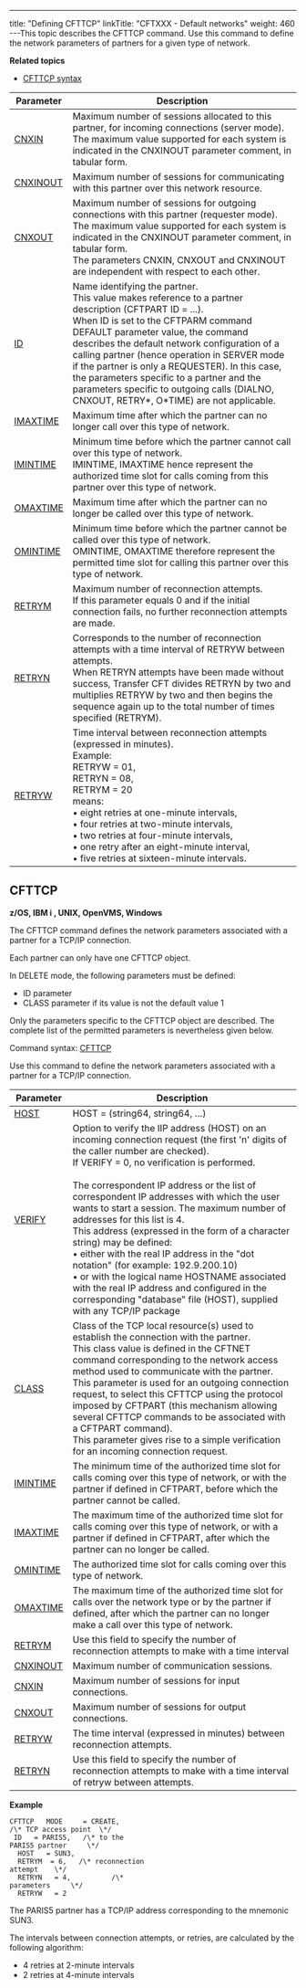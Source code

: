 ---
title: "Defining  CFTTCP"
linkTitle: "CFTXXX - Default networks"
weight: 460
---This topic describes the CFTTCP command. Use this command to define the network parameters of partners
for a given type of network.

****Related
topics****

* [CFTTCP syntax](../../../command_summary#CFTTCP)


| Parameter  | Description  |
| --- | --- |
| [CNXIN](../../../command_summary/parameter_intro/cnxin)  | Maximum number of sessions allocated to this partner, for incoming connections (server mode).<br/> The maximum value supported for each system is indicated in the CNXINOUT parameter comment, in tabular form. |
| [CNXINOUT](../../../command_summary/parameter_intro/cnxinout) | Maximum number of sessions for communicating with this partner over this network resource. |
| [CNXOUT](../../../command_summary/parameter_intro/cnxout) | Maximum number of sessions for outgoing connections with this partner (requester mode).<br/> The maximum value supported for each system is indicated in the CNXINOUT parameter comment, in tabular form.<br/> The parameters CNXIN, CNXOUT and CNXINOUT are independent with respect to each other. |
| [ID](../../../command_summary/parameter_intro/id) | Name identifying the partner.<br/> This value makes reference to a partner description (CFTPART ID = ...).<br/> When ID is set to the CFTPARM command DEFAULT parameter value, the command describes the default network configuration of a calling partner (hence operation in SERVER mode if the partner is only a REQUESTER). In this case, the parameters specific to a partner and the parameters specific to outgoing calls (DIALNO, CNXOUT, RETRY*, O*TIME) are not applicable. |
| [IMAXTIME](../../../command_summary/parameter_intro/imaxtime) | Maximum time after which the partner can no longer call over this type of network. |
| [IMINTIME]()  | Minimum time before which the partner cannot call over this type of network.<br/> IMINTIME, IMAXTIME hence represent the authorized time slot for calls coming from this partner over this type of network. |
| [OMAXTIME](../../../command_summary/parameter_intro/omaxtime) | Maximum time after which the partner can no longer be called over this type of network. |
| [OMINTIME](../../../command_summary/parameter_intro/omintime) | Minimum time before which the partner cannot be called over this type of network.<br/> OMINTIME, OMAXTIME therefore represent the permitted time slot for calling this partner over this type of network. |
| [RETRYM](../../../command_summary/parameter_intro/retrym)  | Maximum number of reconnection attempts.<br/> If this parameter equals 0 and if the initial connection fails, no further reconnection attempts are made. |
| [RETRYN](../../../command_summary/parameter_intro/retryn)  | Corresponds to the number of reconnection attempts with a time interval of RETRYW between attempts.<br/> When RETRYN attempts have been made without success, Transfer CFT divides RETRYN by two and multiplies RETRYW by two and then begins the sequence again up to the total number of times specified (RETRYM). |
| [RETRYW](../../../command_summary/parameter_intro/retryw) | Time interval between reconnection attempts (expressed in minutes).<br/> Example:<br/> RETRYW = 01,<br /> RETRYN = 08,<br /> RETRYM = 20<br/> means:<br/> • eight retries at one-minute intervals,<br/> • four retries at two-minute intervals,<br/> • two retries at four-minute intervals,<br/> • one retry after an eight-minute interval,<br/> • five retries at sixteen-minute intervals. |


<span id="CFTXXX_CFTTCP_cmd"></span>

## CFTTCP

****z/OS, IBM i , UNIX, OpenVMS,
Windows****

The CFTTCP command defines the network parameters associated with a
partner for a TCP/IP connection.

Each partner can only have one CFTTCP object.

In DELETE mode, the following parameters must be defined:

* ID parameter
* CLASS parameter
    if its value is not the default value 1

Only the parameters specific to the CFTTCP object are described. The
complete list of the permitted parameters is nevertheless given below.

<span id="TCP/IP"></span>Command syntax: [CFTTCP](../../../command_summary#CFTTCP)

Use this command to define the network parameters associated
with a partner for a TCP/IP connection.


| Parameter  | Description  |
| --- | --- |
| [HOST](../../../command_summary/parameter_intro/host) | HOST = (string64, string64, …) |
| [VERIFY](../../../command_summary/parameter_intro/verify) | Option to verify the IIP address (HOST) on an incoming connection request (the first 'n' digits of the caller number are checked).<br/> If VERIFY = 0, no verification is performed.<br/> <br/> The correspondent IP address or the list of correspondent IP addresses with which the user wants to start a session. The maximum number of addresses for this list is 4.<br/> This address (expressed in the form of a character string) may be defined:<br/> • either with the real IP address in the "dot notation" (for example: 192.9.200.10)<br/> • or with the logical name HOSTNAME associated with the real IP address and configured in the corresponding "database" file (HOST), supplied with any TCP/IP package |
| [CLASS](../../../command_summary/parameter_intro/class)  | Class of the TCP local resource(s) used to establish the connection with the partner.<br/> This class value is defined in the CFTNET command corresponding to the network access method used to communicate with the partner.<br/> This parameter is used for an outgoing connection request, to select this CFTTCP using the protocol imposed by CFTPART (this mechanism allowing several CFTTCP commands to be associated with a CFTPART command).<br/> This parameter gives rise to a simple verification for an incoming connection request. |
| [IMINTIME]()  | The minimum time of the authorized time slot for calls coming over this type of network, or with the partner if defined in CFTPART, before which the partner cannot be called. |
| [IMAXTIME](../../../command_summary/parameter_intro/imaxtime) | The maximum time of the authorized time slot for calls coming over this type of network, or with a partner if defined in CFTPART, after which the partner can no longer be called. |
| [OMINTIME](../../../command_summary/parameter_intro/omintime) | The authorized time slot for calls coming over this type of network. |
| [OMAXTIME](../../../command_summary/parameter_intro/omaxtime) | The maximum time of the authorized time slot for calls over the network type or by the partner if defined, after which the partner can no longer make a call over this type of network. |
| [RETRYM](../../../command_summary/parameter_intro/retrym)  | Use this field to specify the number of reconnection attempts to make with a time interval |
| [CNXINOUT](../../../command_summary/parameter_intro/cnxinout) | Maximum number of communication sessions. |
| [CNXIN](../../../command_summary/parameter_intro/cnxin)  | Maximum number of sessions for input connections. |
| [CNXOUT](../../../command_summary/parameter_intro/cnxout)  | Maximum number of sessions for output connections. |
| [RETRYW](../../../command_summary/parameter_intro/retryw)  | The time interval (expressed in minutes) between reconnection attempts. |
| [RETRYN](../../../command_summary/parameter_intro/retryn)  | Use this field to specify the number of reconnection attempts to make with a time interval of retryw between attempts. |


****Example****

```
CFTTCP   MODE     = CREATE, 
/\* TCP access point  \*/
 ID   = PARIS5,   /\* to the
PARIS5 partner     \*/
  HOST   = SUN3,
  RETRYM  = 6,   /\* reconnection
attempt    \*/
  RETRYN   = 4,          /\*
parameters     \*/
  RETRYW   = 2
```

The PARIS5 partner has a TCP/IP address corresponding to
the mnemonic SUN3.

The intervals between connection attempts, or retries,
are calculated by the following algorithm:

* 4 retries
    at 2-minute intervals
* 2 retries
    at 4-minute intervals
